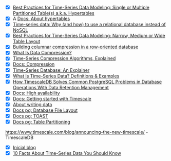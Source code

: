 * [X] [Best Practices for Time-Series Data Modeling: Single or Multiple Partitioned Table(s) a.k.a. Hypertables](https://www.timescale.com/blog/best-practices-for-time-series-data-modeling-single-or-multiple-partitioned-table-s-a-k-a-hypertables/)
* [X] A [Docs: About hypertables](https://docs.timescale.com/use-timescale/latest/hypertables/about-hypertables/)
* [X] [Time-series data: Why (and how) to use a relational database instead of NoSQL](https://www.timescale.com/blog/time-series-data-why-and-how-to-use-a-relational-database-instead-of-nosql-d0cd6975e87c/)
* [X] [Best Practices for Time-Series Data Modeling: Narrow, Medium or Wide Table Layout ](https://www.timescale.com/blog/best-practices-for-time-series-data-modeling-narrow-medium-or-wide-table-layout-2/)
* [X] [Building columnar compression in a row-oriented database ](https://www.timescale.com/blog/building-columnar-compression-in-a-row-oriented-database/)
* [X] [What Is Data Compression?](https://www.timescale.com/learn/what-is-data-compression-and-how-does-it-work)
* [X] [Time-Series Compression Algorithms, Explained ](https://www.timescale.com/blog/time-series-compression-algorithms-explained/)
* [X] [Docs: Compression](https://docs.timescale.com/use-timescale/latest/compression/)
* [X] [Time-Series Database: An Explainer ](https://www.timescale.com/blog/what-is-a-time-series-database/)
* [X] [What Is Time-Series Data? Definitions & Examples ](https://www.timescale.com/blog/time-series-data/)
* [X] [How TimescaleDB Solves Common PostgreSQL Problems in Database Operations With Data Retention Management ](https://www.timescale.com/blog/how-timescaledb-solves-common-postgresql-problems-in-database-operations-with-data-retention-management/)
* [X] [Docs: High availability](https://docs.timescale.com/use-timescale/latest/ha-replicas/high-availability/)
* [X] [Docs: Getting started with Timescale](https://docs.timescale.com/getting-started/latest/?ref=timescale.com)
* [X] [About writing data](https://docs.timescale.com/use-timescale/latest/write-data/about-writing-data/)
* [X] [Docs pg: Database File Layout](https://www.postgresql.org/docs/14/storage-file-layout.html)
* [X] [Docs pg: TOAST](https://www.postgresql.org/docs/current/storage-toast.html)
* [X] [Docs pg: Table Partitioning](https://www.postgresql.org/docs/current/ddl-partitioning.html?ref=timescale.com)

https://www.timescale.com/blog/announcing-the-new-timescale/ - TimescaleDB
* [X] [Inicial blog](https://www.timescale.com/blog/)
* [X] [10 Facts About Time-Series Data You Should Know ](https://www.timescale.com/blog/10-facts-about-time-series-data-you-should-know/)